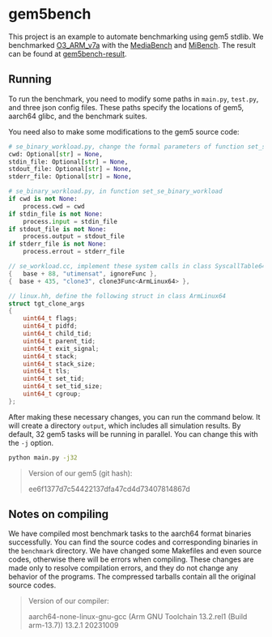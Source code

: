 # gem5bench

This project is an example to automate benchmarking using gem5 stdlib. We benchmarked [O3_ARM_v7a](https://github.com/gem5/gem5/blob/stable/configs/common/cores/arm/O3_ARM_v7a.py) with the [MediaBench](https://cs.slu.edu/~fritts/mediabench/mb1/index.html) and [MiBench](https://vhosts.eecs.umich.edu/mibench/). The result can be found at [gem5bench-result](https://github.com/fjtcin/gem5bench-result).

## Running

To run the benchmark, you need to modify some paths in `main.py`, `test.py`, and three json config files. These paths specify the locations of gem5, aarch64 glibc, and the benchmark suites.

You need also to make some modifications to the gem5 source code:

```python
# se_binary_workload.py, change the formal parameters of function set_se_binary_workload
cwd: Optional[str] = None,
stdin_file: Optional[str] = None,
stdout_file: Optional[str] = None,
stderr_file: Optional[str] = None,

# se_binary_workload.py, in function set_se_binary_workload
if cwd is not None:
    process.cwd = cwd
if stdin_file is not None:
    process.input = stdin_file
if stdout_file is not None:
    process.output = stdout_file
if stderr_file is not None:
    process.errout = stderr_file
```

```c++
// se_workload.cc, implement these system calls in class SyscallTable64
{   base + 88, "utimensat", ignoreFunc },
{  base + 435, "clone3", clone3Func<ArmLinux64> },
```

```c++
// linux.hh, define the following struct in class ArmLinux64
struct tgt_clone_args
{
    uint64_t flags;
    uint64_t pidfd;
    uint64_t child_tid;
    uint64_t parent_tid;
    uint64_t exit_signal;
    uint64_t stack;
    uint64_t stack_size;
    uint64_t tls;
    uint64_t set_tid;
    uint64_t set_tid_size;
    uint64_t cgroup;
};
```

After making these necessary changes, you can run the command below. It will create a directory `output`, which includes all simulation results. By default, 32 gem5 tasks will be running in parallel. You can change this with the `-j` option.

```bash
python main.py -j32
```

> Version of our gem5 (git hash):
>
> ee6f1377d7c54422137dfa47cd4d73407814867d

## Notes on compiling

We have compiled most benchmark tasks to the aarch64 format binaries successfully. You can find the source codes and corresponding binaries in the `benchmark` directory. We have changed some Makefiles and even source codes, otherwise there will be errors when compiling. These changes are made only to resolve compilation errors, and they do not change any behavior of the programs. The compressed tarballs contain all the original source codes.

> Version of our compiler:
>
> aarch64-none-linux-gnu-gcc (Arm GNU Toolchain 13.2.rel1 (Build arm-13.7)) 13.2.1 20231009
